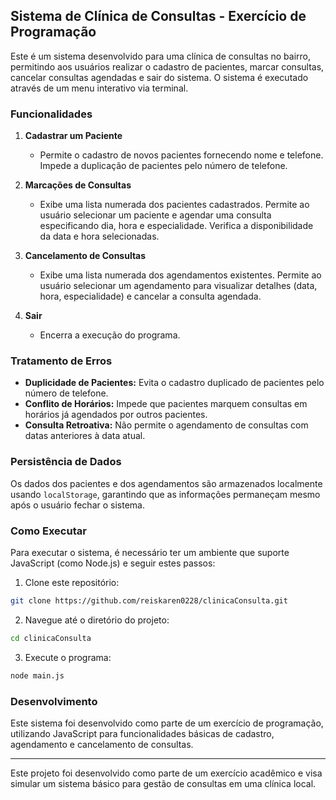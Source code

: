 ## Sistema de Clínica de Consultas - Exercício de Programação

Este é um sistema desenvolvido para uma clínica de consultas no bairro, permitindo aos usuários realizar o cadastro de pacientes, marcar consultas, cancelar consultas agendadas e sair do sistema. O sistema é executado através de um menu interativo via terminal.

### Funcionalidades

1. **Cadastrar um Paciente**
   - Permite o cadastro de novos pacientes fornecendo nome e telefone. Impede a duplicação de pacientes pelo número de telefone.
   
2. **Marcações de Consultas**
   - Exibe uma lista numerada dos pacientes cadastrados. Permite ao usuário selecionar um paciente e agendar uma consulta especificando dia, hora e especialidade. Verifica a disponibilidade da data e hora selecionadas.

3. **Cancelamento de Consultas**
   - Exibe uma lista numerada dos agendamentos existentes. Permite ao usuário selecionar um agendamento para visualizar detalhes (data, hora, especialidade) e cancelar a consulta agendada.

4. **Sair**
   - Encerra a execução do programa.

### Tratamento de Erros

- **Duplicidade de Pacientes:** Evita o cadastro duplicado de pacientes pelo número de telefone.
- **Conflito de Horários:** Impede que pacientes marquem consultas em horários já agendados por outros pacientes.
- **Consulta Retroativa:** Não permite o agendamento de consultas com datas anteriores à data atual.

### Persistência de Dados

Os dados dos pacientes e dos agendamentos são armazenados localmente usando `localStorage`, garantindo que as informações permaneçam mesmo após o usuário fechar o sistema.

### Como Executar

Para executar o sistema, é necessário ter um ambiente que suporte JavaScript (como Node.js) e seguir estes passos:

1. Clone este repositório:

```bash
git clone https://github.com/reiskaren0228/clinicaConsulta.git
```

2. Navegue até o diretório do projeto:

```bash
cd clinicaConsulta
```

3. Execute o programa:


```bash
node main.js
```


### Desenvolvimento

Este sistema foi desenvolvido como parte de um exercício de programação, utilizando JavaScript para funcionalidades básicas de cadastro, agendamento e cancelamento de consultas.

---


Este projeto foi desenvolvido como parte de um exercício acadêmico e visa simular um sistema básico para gestão de consultas em uma clínica local.
